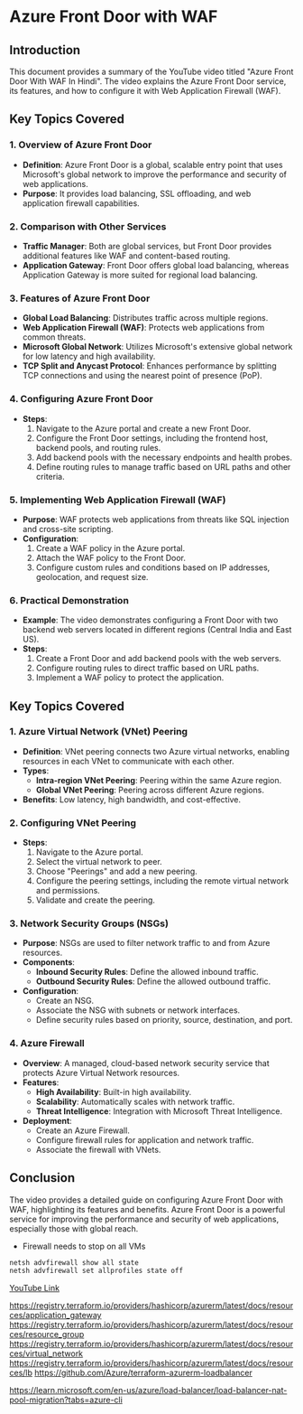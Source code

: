 
# Azure Front Door with WAF

## Introduction
This document provides a summary of the YouTube video titled "Azure Front Door With WAF In Hindi". The video explains the Azure Front Door service, its features, and how to configure it with Web Application Firewall (WAF).

## Key Topics Covered

### 1. Overview of Azure Front Door
- **Definition**: Azure Front Door is a global, scalable entry point that uses Microsoft's global network to improve the performance and security of web applications.
- **Purpose**: It provides load balancing, SSL offloading, and web application firewall capabilities.

### 2. Comparison with Other Services
- **Traffic Manager**: Both are global services, but Front Door provides additional features like WAF and content-based routing.
- **Application Gateway**: Front Door offers global load balancing, whereas Application Gateway is more suited for regional load balancing.

### 3. Features of Azure Front Door
- **Global Load Balancing**: Distributes traffic across multiple regions.
- **Web Application Firewall (WAF)**: Protects web applications from common threats.
- **Microsoft Global Network**: Utilizes Microsoft's extensive global network for low latency and high availability.
- **TCP Split and Anycast Protocol**: Enhances performance by splitting TCP connections and using the nearest point of presence (PoP).

### 4. Configuring Azure Front Door
- **Steps**:
  1. Navigate to the Azure portal and create a new Front Door.
  2. Configure the Front Door settings, including the frontend host, backend pools, and routing rules.
  3. Add backend pools with the necessary endpoints and health probes.
  4. Define routing rules to manage traffic based on URL paths and other criteria.

### 5. Implementing Web Application Firewall (WAF)
- **Purpose**: WAF protects web applications from threats like SQL injection and cross-site scripting.
- **Configuration**:
  1. Create a WAF policy in the Azure portal.
  2. Attach the WAF policy to the Front Door.
  3. Configure custom rules and conditions based on IP addresses, geolocation, and request size.

### 6. Practical Demonstration
- **Example**: The video demonstrates configuring a Front Door with two backend web servers located in different regions (Central India and East US).
- **Steps**:
  1. Create a Front Door and add backend pools with the web servers.
  2. Configure routing rules to direct traffic based on URL paths.
  3. Implement a WAF policy to protect the application.

## Key Topics Covered

### 1. Azure Virtual Network (VNet) Peering
- **Definition**: VNet peering connects two Azure virtual networks, enabling resources in each VNet to communicate with each other.
- **Types**: 
  - **Intra-region VNet Peering**: Peering within the same Azure region.
  - **Global VNet Peering**: Peering across different Azure regions.
- **Benefits**: Low latency, high bandwidth, and cost-effective.

### 2. Configuring VNet Peering
- **Steps**:
  1. Navigate to the Azure portal.
  2. Select the virtual network to peer.
  3. Choose "Peerings" and add a new peering.
  4. Configure the peering settings, including the remote virtual network and permissions.
  5. Validate and create the peering.

### 3. Network Security Groups (NSGs)
- **Purpose**: NSGs are used to filter network traffic to and from Azure resources.
- **Components**:
  - **Inbound Security Rules**: Define the allowed inbound traffic.
  - **Outbound Security Rules**: Define the allowed outbound traffic.
- **Configuration**:
  - Create an NSG.
  - Associate the NSG with subnets or network interfaces.
  - Define security rules based on priority, source, destination, and port.

### 4. Azure Firewall
- **Overview**: A managed, cloud-based network security service that protects Azure Virtual Network resources.
- **Features**:
  - **High Availability**: Built-in high availability.
  - **Scalability**: Automatically scales with network traffic.
  - **Threat Intelligence**: Integration with Microsoft Threat Intelligence.
- **Deployment**:
  - Create an Azure Firewall.
  - Configure firewall rules for application and network traffic.
  - Associate the firewall with VNets.

## Conclusion
The video provides a detailed guide on configuring Azure Front Door with WAF, highlighting its features and benefits. Azure Front Door is a powerful service for improving the performance and security of web applications, especially those with global reach.

- Firewall needs to stop on all VMs
```sh
netsh advfirewall show all state
netsh advfirewall set allprofiles state off
```
[YouTube Link](https://www.youtube.com/watch?v=8iutz97ANP8&list=PLAwzouYxcpPjTtRB1FNQ5iLGkSaYD9JFb&index=8)

https://registry.terraform.io/providers/hashicorp/azurerm/latest/docs/resources/application_gateway
https://registry.terraform.io/providers/hashicorp/azurerm/latest/docs/resources/resource_group
https://registry.terraform.io/providers/hashicorp/azurerm/latest/docs/resources/virtual_network
https://registry.terraform.io/providers/hashicorp/azurerm/latest/docs/resources/lb
https://github.com/Azure/terraform-azurerm-loadbalancer

https://learn.microsoft.com/en-us/azure/load-balancer/load-balancer-nat-pool-migration?tabs=azure-cli